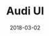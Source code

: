 ---
date: 2018-03-02
title: Audi UI
company: Audi
link: http://www.audi.com/ci/en/guides/user-interface/introduction.html
image: ./images/audi.jpg
description: The aim is to create varied solutions and a well-balanced, system-wide user experience – from the app to the vehicle.

---